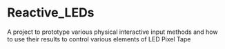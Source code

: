 # Reactive_LEDs
A project to prototype various physical interactive input methods and how to use their results to control various elements of LED Pixel Tape
